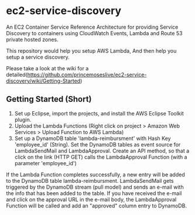 # ec2-service-discovery
An EC2 Container Service Reference Architecture for providing Service Discovery to containers using CloudWatch Events, Lambda and Route 53 private hosted zones.

This repository would help you setup AWS Lambda, And then help you setup a service discovery.

Please take a look at the wiki for a detailed(https://github.com/princemoseslive/ec2-service-discovery/wiki/Getting-Started)

## Getting Started (Short)
1. Set up Eclipse, import the projects, and install the AWS Eclipse Toolkit plugin.
2. Upload the Lambda Functions (Right click on project > Amazon Web Services > Upload Function to AWS Lambda)
3. Set up a DynamoDB table 'lambda-reimbursment' with Hash Key 'employee_id' (String). Set the DynamoDB tables as event source for LambdaSendMail and LambdaApproval. Create an API method, so that a click on the link (HTTP GET) calls the LambdaApproval Function (with a parameter 'employee_id')

If the Lambda Function completes successfully, a new entry will be added to the DynamoDB table lambda-reimbursment.
LambdaSendMail gets triggered by the DynamoDB stream (pull model) and sends an e-mail with the info that has been added to the table.
If you have received the e-mail and click on the approval URL in the e-mail body, the LambdaApproval Function will be called and add an "approved" column entry to DynamoDB.


